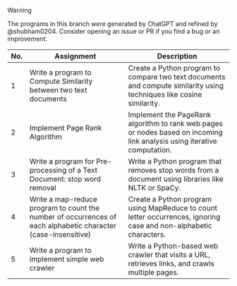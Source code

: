 > [!WARNING]
> The programs in this branch were generated by ChatGPT and refined by @shubham0204. Consider opening an issue or PR if you find a bug or an improvement.

| **No.** | **Assignment**                                                                                                        | **Description**                                                                                                        |
|---------|-----------------------------------------------------------------------------------------------------------------|------------------------------------------------------------------------------------------------------------------------|
| 1       | Write a program to Compute Similarity between two text documents                                                | Create a Python program to compare two text documents and compute similarity using techniques like cosine similarity.   |
| 2       | Implement Page Rank Algorithm                                                                                  | Implement the PageRank algorithm to rank web pages or nodes based on incoming link analysis using iterative computation.|
| 3       | Write a program for Pre-processing of a Text Document: stop word removal                                        | Write a Python program that removes stop words from a document using libraries like NLTK or SpaCy.                     |
| 4       | Write a map-reduce program to count the number of occurrences of each alphabetic character (case-insensitive)   | Create a Python program using MapReduce to count letter occurrences, ignoring case and non-alphabetic characters.       |
| 5       | Write a program to implement simple web crawler                                                                 | Write a Python-based web crawler that visits a URL, retrieves links, and crawls multiple pages.                        |
